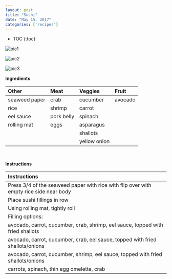 ```yaml
---
layout: post
title: "Sushi"
date: "May 15, 2017"
categories: ['recipes']
---
```


* TOC
{:toc}



![pic1](http://jnguyen92.github.io/nhuyhoa/figure/food/Sushi1.JPG)

![pic2](http://jnguyen92.github.io/nhuyhoa/figure/food/Sushi2.JPG)

![pic3](http://jnguyen92.github.io/nhuyhoa/figure/food/Sushi3.JPG)

**Ingredients**

<table class = "presenttab">
 <thead>
  <tr>
   <th style="text-align:left;"> Other </th>
   <th style="text-align:left;"> Meat </th>
   <th style="text-align:left;"> Veggies </th>
   <th style="text-align:left;"> Fruit </th>
  </tr>
 </thead>
<tbody>
  <tr>
   <td style="text-align:left;"> seaweed paper </td>
   <td style="text-align:left;"> crab </td>
   <td style="text-align:left;"> cucumber </td>
   <td style="text-align:left;"> avocado </td>
  </tr>
  <tr>
   <td style="text-align:left;"> rice </td>
   <td style="text-align:left;"> shrimp </td>
   <td style="text-align:left;"> carrot </td>
   <td style="text-align:left;">  </td>
  </tr>
  <tr>
   <td style="text-align:left;"> eel sauce </td>
   <td style="text-align:left;"> pork belly </td>
   <td style="text-align:left;"> spinach </td>
   <td style="text-align:left;">  </td>
  </tr>
  <tr>
   <td style="text-align:left;"> rolling mat </td>
   <td style="text-align:left;"> eggs </td>
   <td style="text-align:left;"> asparagus </td>
   <td style="text-align:left;">  </td>
  </tr>
  <tr>
   <td style="text-align:left;">  </td>
   <td style="text-align:left;">  </td>
   <td style="text-align:left;"> shallots </td>
   <td style="text-align:left;">  </td>
  </tr>
  <tr>
   <td style="text-align:left;">  </td>
   <td style="text-align:left;">  </td>
   <td style="text-align:left;"> yellow onion </td>
   <td style="text-align:left;">  </td>
  </tr>
</tbody>
</table>

<br>

**Instructions**

<table class = "presenttabnoh">
 <thead>
  <tr>
   <th style="text-align:left;"> Instructions </th>
  </tr>
 </thead>
<tbody>
  <tr>
   <td style="text-align:left;"> Press 3/4 of the seaweed paper with rice with flip over with empty rice side near body </td>
  </tr>
  <tr>
   <td style="text-align:left;"> Place sushi fillings in row </td>
  </tr>
  <tr>
   <td style="text-align:left;"> Using rolling mat, tightly roll </td>
  </tr>
  <tr>
   <td style="text-align:left;"> Filling options: </td>
  </tr>
  <tr>
   <td style="text-align:left;"> avocado, carrot, cucumber, crab, shrimp, eel sauce, topped with fried shallots </td>
  </tr>
  <tr>
   <td style="text-align:left;"> avocado, carrot, cucumber, crab, eel sauce, topped with fried shallots/onions </td>
  </tr>
  <tr>
   <td style="text-align:left;"> avocado, carrot, cucumber, shrimp, eel sauce, topped with fried shallots/onions </td>
  </tr>
  <tr>
   <td style="text-align:left;"> carrots, spinach, thin egg omelette, crab </td>
  </tr>
</tbody>
</table>

